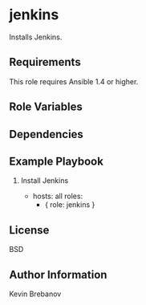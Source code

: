 jenkins
=======

Installs Jenkins.

Requirements
------------

This role requires Ansible 1.4 or higher.

Role Variables
--------------

Dependencies
------------

Example Playbook
----------------

1) Install Jenkins

    - hosts: all
      roles:
         - { role: jenkins }

License
-------

BSD

Author Information
------------------

Kevin Brebanov
